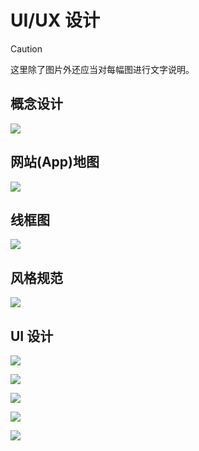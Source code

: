 # UI/UX 设计

> [!CAUTION]
> 这里除了图片外还应当对每幅图进行文字说明。

## 概念设计

![](./concept-testing.webp)

## 网站(App)地图

![](./site-map.webp)

## 线框图

![](./wireframe.webp)

## 风格规范

![](./style-guide.webp)

## UI 设计

![](./ui1.webp)

![](./ui2.webp)

![](./ui3.webp)

![](./ui4.webp)

![](./ui5.webp)


